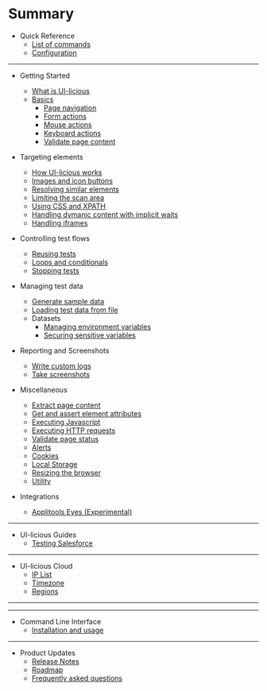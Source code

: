 # Summary

* Quick Reference
	* [List of commands](scripting/list_of_commands.md)
	* [Configuration](scripting/config.md)

---

* Getting Started
    * [What is UI-licious](README.md)
	* [Basics](scripting/basic_commands.md)
		* [Page navigation](scripting/navigation.md)
		* [Form actions](scripting/form_input.md)
		* [Mouse actions](scripting/mouse.md)
		* [Keyboard actions](scripting/keyboard.md)
		* [Validate page content](scripting/assertion.md)
	
* Targeting elements
	* [How UI-licious works](concepts/targeting.md#how-ui-licious-works)
	* [Images and icon buttons](concepts/targeting.md#targeting-graphical-elements)
	* [Resolving similar elements](concepts/targeting.md#resolving-similar-elements)
	* [Limiting the scan area](concepts/targeting.md#limiting-the-scan-area)
	* [Using CSS and XPATH](concepts/targeting.md#using-css--xpath-selectors)
	* [Handling dymanic content with implicit waits](todo.md)
	* [Handling iframes](scripting/ui_context.md#handling-iframes)

* Controlling test flows
	* [Reusing tests](scripting/sequence.md#testrun)
	* [Loops and conditionals](scripting/javascript.md)
	* [Stopping tests](scripting/sequence.md#teststop)

* Managing test data
	* [Generate sample data](scripting/sample.md)
	* [Loading test data from file](scripting/load_data_from_file.md)
	* Datasets
		* [Managing environment variables](scripting/datasets.md)
		* [Securing sensitive variables](scripting/datasets.md#securing-sensitive-test-data)

* Reporting and Screenshots
	* [Write custom logs](scripting/logging.md)
	* [Take screenshots](scripting/screenshot.md)

* Miscellaneous 
	* [Extract page content](scripting/extract.md)
	* [Get and assert element attributes](scripting/element_commands.md)
	* [Executing Javascript](scripting/executing-javascript.md)
	* [Executing HTTP requests](scripting/ui_http_commands.md)
	* [Validate page status](scripting/http_status_code_assertion.md)
	* [Alerts](scripting/alerts.md)
	* [Cookies](scripting/cookies.md)
	* [Local Storage](scripting/local_storage_commands.md)
	* [Resizing the browser](scripting/window_resize.md)
	* [Utility](scripting/utility.md)

* Integrations
	* [Applitools Eyes (Experimental)](integration/applitools.md)

---

* UI-licious Guides
	* [Testing Salesforce](guides/salesforce/getting_started.md)

---

* UI-licious Cloud
	* [IP List](grid/ip_list.md)
	* [Timezone](grid/timezone.md)
	* [Regions](todos.md)

---

<!-- * UI-licious Studio -->
<!-- 	* [Basics](administration/web-studio-navigation.md) -->
<!-- 	* Spaces -->
<!-- 		* [Rename a space](administration/space-rename.md) -->
<!-- 		* [Creating a project](administration/project-administration.md) -->
<!-- 		* [Renaming a project](administration/project-rename.md) -->
<!-- 		* [Inviting team members](administration/space-administration.md) -->

<!-- * UI-licious Studio (Self-hosted) -->
<!-- 	* Creating users -->
<!-- 		* [Self-serve](administration/on-prem-signup.md) -->
<!-- 		* [Creation by Admin](administration/admin-signup.md) -->
    
---

* Command Line Interface
	* [Installation and usage](https://github.com/uilicious/uilicious-cli)

---

* Product Updates
	* [Release Notes](release_notes.md)
    * [Roadmap](https://trello.com/b/G80eoZU3)
	* [Frequently asked questions](faqs.md)
